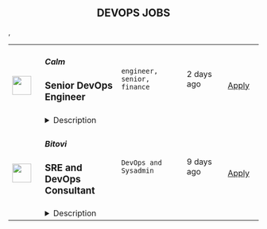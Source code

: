 <div align="center"><h2>DEVOPS JOBS</h2></div><table><tr>
                <td width="100" height="100" rowspan="2">
                    <img src="https://remoteok.com/assets/img/jobs/b3a0d83447bc39d4b1a64030b7c69c821663258567.jpg" width="38px" height="auto">
                </td>
                <td width="300">
                    <h5>Calm</h5>
                    <h3>
					Senior DevOps Engineer				</h3>
                </td>
                <td width="300">
                    <code>engineer, senior, finance</code>
                </td>
                <td width="200">
                <text>2 days ago</text>
                </td>
                <td width="100" rowspan="2">
                <a href="https://remoteOK.com/jobs/118081" align="right" target="_blank">Apply</a>
                </td>
            </tr>
            <tr>
                <td colspan="3">
                <details><summary>Description</summary>
                <p><strong>Who We Are:Â </strong></p><p><span style="font-weight: 400;">At Calm, we have a simple, albeit BIG mission: to make the world a happier and healthier place. Through our website, blog, and appâfilled with meditations, sleep stories, music, movement, and moreâweâre redefining what mental care looks like in 2022 and beyond. With over 100 million users worldwide, 100,000 new users daily, and our growing partnerships with major companies, weâre having a positive effect on more and more people each and every day. And while the heart of Calm is digital, we are growing and expanding offline with a variety of products and services to help deliver on our mission of health and happiness, the world over.</span></p><p><strong>What We Do:</strong></p><p>We build Calmâs product, guide Calmâs analysis, secure Calmâs data, and operate the platforms that underpin it all. Weâre product-minded, team-oriented, and grounded in the mission of making the world a happier and healthier place. We work closely with every part of Calm from Legal to Customer Experience, and partner on every initiative from content launches to B2B.</p><p><span style="font-weight: 400;">We are highly collaborative and focused on building scalable and foundational services for other engineering teams. Our team provides the services and systems that power a global distribution of content from Calmâs many content partners and producers. You will be responsible for owning, maintaining, and scaling Calmâs distributed backend infrastructure.Â </span></p><p><strong>What Youâll Do:</strong></p><p>You will be a part of Calmâs core infrastructure team, and help guide efforts across engineering to build a scalable, reliable platform that millions around the world depend on.Â </p><ul><li style="font-weight: 400;"><span style="font-weight: 400;">Systems performance tuning with a focus on high availability and scalability</span></li><li style="font-weight: 400;"><span style="font-weight: 400;">Application and infrastructure monitoring and troubleshooting</span></li><li style="font-weight: 400;"><span style="font-weight: 400;">Assist engineering team with debugging issues</span></li><li style="font-weight: 400;"><span style="font-weight: 400;">Assist engineering team with accelerating processes through automation</span></li><li style="font-weight: 400;"><span style="font-weight: 400;">Ensure we are up to date on the latest patches, security issues through automation and building security into our SDLC processesÂ </span></li><li style="font-weight: 400;"><span style="font-weight: 400;">Accelerate code velocity and improve process for engineering to improve ship timeÂ </span></li><li style="font-weight: 400;"><span style="font-weight: 400;">Continually improve reliability of systemsÂ </span></li><li style="font-weight: 400;"><span style="font-weight: 400;">Championing the concepts of immutable containers, Infrastructure as Code, stateless applications, and software observability throughout the organization</span></li></ul><p><strong>Who You Are:</strong></p><ul><li style="font-weight: 400;"><span style="font-weight: 400;">5+ years experience in DevOps</span></li><li style="font-weight: 400;"><span style="font-weight: 400;">Strong communicator, both written and verbal</span></li><li style="font-weight: 400;"><span style="font-weight: 400;">Familiar with</span></li><ul><li style="font-weight: 400;"><span style="font-weight: 400;">AWS or GCP (Prefer AWS)Â </span></li><li style="font-weight: 400;"><span style="font-weight: 400;">Terraform</span></li><li style="font-weight: 400;"><span style="font-weight: 400;">Kubernetes</span></li><li style="font-weight: 400;"><span style="font-weight: 400;">Docker</span></li><li style="font-weight: 400;"><span style="font-weight: 400;">Advanced networking concepts</span></li><li style="font-weight: 400;"><span style="font-weight: 400;">Cloud architecture</span></li><li style="font-weight: 400;"><span style="font-weight: 400;">Advanced networking concepts and design</span></li></ul></ul><p><strong>Nice-to-Haves:Â </strong></p><ul><li style="font-weight: 400;"><span style="font-weight: 400;">Aurora</span></li><li style="font-weight: 400;"><span style="font-weight: 400;">Redis</span></li><li style="font-weight: 400;"><span style="font-weight: 400;">Jenkins or GitHub Actions</span></li><li style="font-weight: 400;"><span style="font-weight: 400;">Python</span></li><li style="font-weight: 400;"><span style="font-weight: 400;">Crossplane</span></li><li style="font-weight: 400;"><span style="font-weight: 400;">Vault</span></li><li style="font-weight: 400;"><span style="font-weight: 400;">Datadog</span></li><li style="font-weight: 400;"><span style="font-weight: 400;">GCP Identity Access Management (IAM) and Identity Aware Proxy (IAP)</span></li></ul>
                </details>
                </td>
            </tr>,<tr>
                <td width="100" height="100" rowspan="2">
                    <img src="https://wwr-pro.s3.amazonaws.com/logos/0018/5816/logo.gif" width="38px" height="auto">
                </td>
                <td width="300">
                    <h5>Bitovi</h5>
                    <h3> SRE and DevOps Consultant</h3>
                </td>
                <td width="300">
                    <code>DevOps and Sysadmin</code>
                </td>
                <td width="200">
                <text>9 days ago</text>
                </td>
                <td width="100" rowspan="2">
                <a href="https://weworkremotely.com/remote-jobs/bitovi-sre-and-devops-consultant-2" align="right" target="_blank">Apply</a>
                </td>
            </tr>
            <tr>
                <td colspan="3">
                <details><summary>Description</summary>
                <img src="https://we-work-remotely.imgix.net/logos/0018/5816/logo.gif?ixlib=rails-4.0.0&w=50&h=50&dpr=2&fit=fill&auto=compress" />

<p>
  <strong>Headquarters:</strong> Chicago
    <br /><strong>URL:</strong> <a href="https://bitovi.com">https://bitovi.com</a>
</p>

<div>​<strong><em>PLEASE NOTE: At this time we are placing a preference on candidates located in the United States and Canada. <br></em></strong><br>
</div><div><strong><br>Who are you?</strong></div><div>
<br>You’re an experienced DevOps Engineer and SRE with a thorough understanding of the full CI/CD pipeline, and your current role just isn’t holding your attention. You’d thrive in an environment where you can take an abstract goal from idea to reality with little to no guidance including research, architectural planning, proof-of-concept implementation, and full-scale implementation. You’re an autonomous person who is able to efficiently manage any number of simultaneous initiatives with detailed clarity, and you want the freedom to work where you want, when you want, and with the kinds of projects you enjoy most. <br><br>
</div><div>
<br>In your career so far, you’ve achieved: <br><br>
</div><ul>
<li>5+ years experience in a professional cloud computing role </li>
<li>Thorough understanding of the full CI/CD pipeline</li>
<li>Expertise in at least two CI tools and two CD tools </li>
<li>Experience creating complex cloud infrastructure using Infrastructure As Code (IAC)</li>
<li>Experience with Ansible and Terraform</li>
<li>Experience deploying and maintaining multiple production-ready Kubernetes clusters</li>
<li>Experience deploying and maintaining enterprise applications to a Kubernetes cluster </li>
<li>Experience in writing Helm charts </li>
<li>Experience in writing and publishing Docker containers </li>
<li>Experience using and building GitOps workflows</li>
<li>Experience in writing Bash scripts and at least 2 programming languages in addition to Bash </li>
<li>Experience improving system reliability through implementing metrics, logs, tracing, and APM systems</li>
</ul><div>
<br>If that sounds like you, read on. We’ve got a place for you at Bitovi!<br><br>
</div><div>
<br> </div><div><strong>Who are we?</strong></div><div>
<br>Bitovi helps companies create and deliver better software and applications. We’re driven by the desire to provide value - to our clients, to the technology community, and to our incredible team. </div><div>
<br>Every day, we design, build, and deliver a wide variety of high-profile applications built with tests, full docs, and a deployment process in place. We discuss and design architectures, review code, and research new technologies. We talk to our clients directly, guiding them through the process, identifying potential problems and unknowns, and tackling challenges.  </div><div>
<br>We help one another freely. We keep a Slack channel called ask-help and it’s used constantly. We develop new skills, build better developer tools, and work on new types of projects regularly - and take the time to present at conferences, give trainings, and run meetups. We’re huge devotees of open source, and our community of developers is second to none. </div><div>
<br>Our fully remote team consists of about 80 technology enthusiasts located around the US and Canada, as well as Brazil, UK, Algeria, and Egypt. We welcome diversity and non-traditional paths into the DevOps profession - we want the right <em>person</em>, not the right collection of tech keywords. </div><div>
<br>You can learn more about us with this short read: <a href="https://www.bitovi.com/blog/hello-potential-bitovian">Hello Potential Bitovian</a>. </div><div>
<strong><br>Check out our video via the application link on what it's like doing DevOps at Bitovi.</strong><br><br>
</div><div>
<strong><br>What will you do at Bitovi?<br></strong><br>
</div><div>You’ll get to work on interesting projects in a culture that values quality over quantity and collaboration over cowboy coding. You’ll have time for regular one-on-ones with your team lead, daily stand ups and weekly scrum-based meetings, and protected time to work on presentations, articles, or other passion projects.<br><br>
</div><div>Additionally, you'll:<br><br>
</div><div>
<strong>Build and Configure. </strong>The bulk of your day will be spent on engineering, and projects you might work on include:</div><ul>
<li>Migrating applications from on-prem to the cloud</li>
<li>Managing configuration for infrastructure and application deployments</li>
<li>Implementing and managing CI/CD pipelines</li>
<li>Architecting best-fit cloud provider, application, and tool stacks for clients</li>
<li>Using and contributing to open source projects <ul><li>Including internal ones like: <a href="https://bitovi.github.io/bitops/">BitOps</a>
</li></ul>
</li>
</ul><div>
<strong><br>Consult. </strong>You'll play a crucial role in guiding clients along their DevOps journeys, and you’ll meet with clients regularly to learn about their needs and update them on the progress of their projects. </div><div>
<strong><br>Travel. </strong>Pre-Covid, our development team traveled to meet with our clients in person, and we’ll be doing so again once it’s safe to travel. Travel averages 3-5 days every 10-12 weeks, and we’ll always be working with your schedule.  </div><div>
<strong><br>Teach. </strong>You’ll have protected time each week to present at conferences, give and attend trainings across a variety of topics, plan and run meetups, create and maintain open source projects, and create various kinds of content in your area of expertise, with Bitovi’s full support. </div><div>
<strong><br>Blog. </strong>You’ll write blogs for our company website based on solutions provided to our clients to continue to promote Bitovi DevOps' thought leadership in the DevOps space.</div><div>
<strong><br>Grow and Learn.</strong> You'll have opportunities for growth in DevOps and team lead roles.</div><div><br></div><div><strong><br>You’ll fit in well at Bitovi if you are: </strong></div><ul>
<li>Interested in development best practices </li>
<li>Experienced in contributing to or using open source projects </li>
<li>Flexible enough to work well autonomously or as part of a larger team </li>
<li>Always developing new skills, trying out new technology, and testing new ideas </li>
<li>Comfortable working with clients directly </li>
<li>Equally at ease in a leadership or team role </li>
</ul><div>
<br><br>
</div><div>
<strong><br>What does Bitovi offer?<br></strong><br>
</div><div>First and foremost: you’ll get to be part of a supportive, talented, amazing team who supports and challenges one another to do their most exceptional work. You’ll get to contribute to and lead a diverse array of projects, expand your skills and stature in the tech community, and build a portfolio of work you’re passionate about and proud of. <br><br>
</div><div>You’ll also enjoy excellent benefits, including: </div><ul>
<li>Competitive salary and annual bonus opportunity </li>
<li>(the base salary range for this role is $120-175K)</li>
<li>Completely remote work with flexible hours </li>
<li>401(k) matching </li>
<li>4 weeks of paid vacation in addition to 7 paid holidays </li>
<li>Health, dental, vision, and life insurance </li>
<li>Paid maternity and paternity leave </li>
<li>Biannual company retreats to places like Las Vegas, New Orleans, and Amelia Island (on hold during Covid, but definitely to return!) </li>
<li>Mini virtual retreats held quarterly during Covid </li>
</ul><div>
<br> <br><br>
</div><div><strong><br>How do you apply?</strong></div><div>
<br>Please share a resume or your LinkedIN profile and answer the following questions as part of the application:</div><ul>
<li>Why are you interested in this role at Bitovi?</li>
<li>What is something you recently worked on and are proud of?</li>
<li>What is a fun fact about yourself (Yes, we read these!)?</li>
</ul><div><br></div><div>
<strong><em>All job offers are contingent on successfully passing a background check.<br></em></strong><br>
</div><div>​</div>

<p><strong>To apply:</strong> <a href="https://weworkremotely.com/remote-jobs/bitovi-sre-and-devops-consultant-2">https://weworkremotely.com/remote-jobs/bitovi-sre-and-devops-consultant-2</a></p>

                </details>
                </td>
            </tr>,<tr>
                <td width="100" height="100" rowspan="2">
                    <img src="https://remotive.com/job/1344659/logo" width="38px" height="auto">
                </td>
                <td width="300">
                    <h5>Toptal</h5>
                    <h3>Senior DevOps Engineer</h3>
                </td>
                <td width="300">
                    <code>AWS,developer,devops,growth</code>
                </td>
                <td width="200">
                <text>19 days ago</text>
                </td>
                <td width="100" rowspan="2">
                <a href="https://remotive.com/remote-jobs/devops/senior-devops-engineer-1344659" align="right" target="_blank">Apply</a>
                </td>
            </tr>
            <tr>
                <td colspan="3">
                <details><summary>Description</summary>
                <p class="h2" dir="ltr" style="margin-top: 18pt; margin-bottom: 4pt; line-height: 1.38;"><em style="color: rgb(0, 0, 0);   font-weight: 600; letter-spacing: 0.75px;">Design your full-time freelance career as a top freelance developer with Toptal.</em><br></p><p dir="ltr" style="margin-top: 12pt; margin-bottom: 12pt; line-height: 1.38;"><span style="font-variant-numeric: normal; font-variant-east-asian: normal; vertical-align: baseline; white-space: pre-wrap; color: rgb(0, 0, 0);">Freelance work is defining developer careers in exciting new ways. If you’re passionate about finding rapid career growth potential working with leading Fortune 500 brands and innovative Silicon Valley startups, Toptal could be a great fit for your next career shift. </span></p><p dir="ltr" style="margin-top: 12pt; margin-bottom: 12pt; line-height: 1.38;"><span style="font-variant-numeric: normal; font-variant-east-asian: normal; vertical-align: baseline; white-space: pre-wrap; color: rgb(0, 0, 0);">Toptal is an exclusive talent network made up of the world’s top 3% of developers, connecting the best and brightest freelancers with top organizations. Unlike a 9-to-5 job, you’ll choose your own schedule and work from anywhere. </span><span style="font-variant-numeric: normal; font-variant-east-asian: normal; vertical-align: baseline; white-space: pre-wrap; font-weight: 700; color: rgb(0, 0, 0);">Jobs come to you, so you won’t bid for projects against other developers in a race to the bottom.</span><span style="font-variant-numeric: normal; font-variant-east-asian: normal; vertical-align: baseline; white-space: pre-wrap; color: rgb(0, 0, 0);"> Plus, Toptal takes care of all the overhead, empowering you to focus on successful engagements while getting paid on time, at the rate you decide, every time. Our sophisticated screening process makes sure you are provided with top clients without additional overhead, as well as assistance in maximizing the potential of your full-time freelance career. Joining the Toptal network also gives you access to technical training programs, mentors, and coaching programs, so you can connect with a global community of experts like you to share peer-to-peer knowledge and expand your network globally. </span></p><p dir="ltr" style="margin-top: 12pt; margin-bottom: 12pt; line-height: 1.38;"><span style="font-variant-numeric: normal; font-variant-east-asian: normal; vertical-align: baseline; white-space: pre-wrap; color: rgb(0, 0, 0);">As a freelance developer, you can become a part of an ever-expanding community of experts in over 120 countries, working remotely on projects that meet your career ambitions. </span></p><p dir="ltr" style="margin-top: 12pt; margin-bottom: 12pt; line-height: 1.38;"><span style="font-variant-numeric: normal; font-variant-east-asian: normal; vertical-align: baseline; white-space: pre-wrap; color: rgb(0, 0, 0);">That’s why the world’s top 3% of developers choose Toptal. DevOps Engineers in our network share:</span></p><ul style="padding-inline-start: 48px;"><li dir="ltr" style="list-style-type: disc; font-variant-numeric: normal; font-variant-east-asian: normal; vertical-align: baseline; background-color: transparent; white-space: pre; color: rgb(0, 0, 0);"><p dir="ltr" style="margin-top: 0pt; margin-bottom: 0pt; line-height: 1.38;"><span style="font-variant-numeric: normal; font-variant-east-asian: normal; vertical-align: baseline; white-space: pre-wrap;">English language proficiency</span></p></li><li dir="ltr" style="list-style-type: disc; font-variant-numeric: normal; font-variant-east-asian: normal; vertical-align: baseline; background-color: transparent; white-space: pre; color: rgb(0, 0, 0);"><p dir="ltr" style="margin-top: 0pt; margin-bottom: 0pt; line-height: 1.38;"><span style="font-variant-numeric: normal; font-variant-east-asian: normal; vertical-align: baseline; white-space: pre-wrap; font-weight: 700;">3+ years</span><span style="font-variant-numeric: normal; font-variant-east-asian: normal; vertical-align: baseline; white-space: pre-wrap;"> of professional experience in software development</span></p></li><li dir="ltr" style="list-style-type: disc; font-variant-numeric: normal; font-variant-east-asian: normal; vertical-align: baseline; background-color: transparent; white-space: pre; color: rgb(0, 0, 0);"><p dir="ltr" style="margin-top: 0pt; margin-bottom: 0pt; line-height: 1.38;"><span style="font-variant-numeric: normal; font-variant-east-asian: normal; vertical-align: baseline; white-space: pre-wrap;">Solid experience with </span><span style="font-variant-numeric: normal; font-variant-east-asian: normal; vertical-align: baseline; white-space: pre-wrap; font-weight: 700;">AWS</span><span style="font-variant-numeric: normal; font-variant-east-asian: normal; vertical-align: baseline; white-space: pre-wrap;"> is a strong advantage</span></p></li><li dir="ltr" style="list-style-type: disc; font-variant-numeric: normal; font-variant-east-asian: normal; vertical-align: baseline; background-color: transparent; white-space: pre; color: rgb(0, 0, 0);"><p dir="ltr" style="margin-top: 0pt; margin-bottom: 0pt; line-height: 1.38;"><span style="font-variant-numeric: normal; font-variant-east-asian: normal; vertical-align: baseline; white-space: pre-wrap;">Project management skills</span></p></li><li dir="ltr" style="list-style-type: disc; font-variant-numeric: normal; font-variant-east-asian: normal; vertical-align: baseline; background-color: transparent; white-space: pre; color: rgb(0, 0, 0);"><p dir="ltr" style="margin-top: 0pt; margin-bottom: 0pt; line-height: 1.38;"><span style="font-variant-numeric: normal; font-variant-east-asian: normal; vertical-align: baseline; white-space: pre-wrap;">A keen attention to detail</span></p></li><li dir="ltr" style="list-style-type: disc; font-variant-numeric: normal; font-variant-east-asian: normal; vertical-align: baseline; background-color: transparent; white-space: pre; color: rgb(0, 0, 0);"><p dir="ltr" style="margin-top: 0pt; margin-bottom: 0pt; line-height: 1.38;"><span style="font-variant-numeric: normal; font-variant-east-asian: normal; vertical-align: baseline; white-space: pre-wrap;">Experience with system architecture or leading a software team is a strong advantage</span></p></li><li dir="ltr" style="list-style-type: disc; font-variant-numeric: normal; font-variant-east-asian: normal; vertical-align: baseline; background-color: transparent; white-space: pre; color: rgb(0, 0, 0);"><p dir="ltr" style="margin-top: 0pt; margin-bottom: 42pt; line-height: 1.38;"><span style="font-variant-numeric: normal; font-variant-east-asian: normal; vertical-align: baseline; white-space: pre-wrap; font-weight: 700;">Full-time availability</span><span style="font-variant-numeric: normal; font-variant-east-asian: normal; vertical-align: baseline; white-space: pre-wrap;"> is a strong advantage</span></p></li></ul><p dir="ltr" style="margin-top: 12pt; margin-bottom: 12pt; line-height: 1.38;"><span style="font-variant-numeric: normal; font-variant-east-asian: normal; vertical-align: baseline; white-space: pre-wrap; color: rgb(0, 0, 0);">Curious to know how much you could make? Check out our DevOps engineer rate calculator:</span><a href="https://topt.al/rRcmJn" rel="nofollow" style="text-decoration: none;"><span style="font-variant-numeric: normal; font-variant-east-asian: normal; vertical-align: baseline; white-space: pre-wrap; color: rgb(0, 0, 0);"> </span></a><a href="https://topt.al/rqcbMg" rel="nofollow">https://topt.al/rqcbMg</a></p><p dir="ltr" style="margin-top: 12pt; margin-bottom: 12pt; line-height: 1.38;"><span style="font-variant-numeric: normal; font-variant-east-asian: normal; vertical-align: baseline; white-space: pre-wrap; color: rgb(0, 0, 0);">If you’re interested in pursuing an engaging career working on full-time freelance jobs for exclusive clients, take the next step by clicking apply and filling out the short form:</span><a href="https://topt.al/VwcMQG" rel="nofollow" style="text-decoration: none;"><span style="font-variant-numeric: normal; font-variant-east-asian: normal; vertical-align: baseline; white-space: pre-wrap; color: rgb(0, 0, 0);"> </span></a><span style="font-variant-numeric: normal; font-variant-east-asian: normal; text-decoration-skip-ink: none; vertical-align: baseline; white-space: pre-wrap; color: rgb(17, 85, 204);"><a href="https://topt.al/Qkcv4y" rel="nofollow"><span style="font-weight: 600; color: rgb(0, 0, 0); letter-spacing: 0.75px;">https://topt.al/Qkcv4y</span></a></span></p>
<img src="https://remotive.com/job/track/1344659/blank.gif?source=public_api" alt=""/>
                </details>
                </td>
            </tr></table>